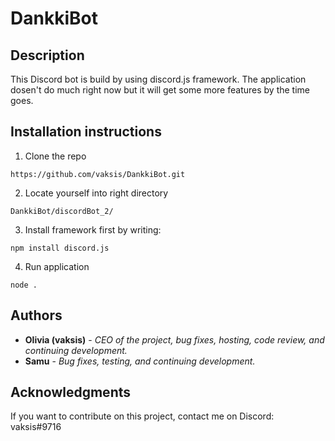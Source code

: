 # DankkiBot 

## Description

This Discord bot is build by using discord.js framework.
The application dosen't do much right now but it will get some more features by the time goes.

## Installation instructions

1. Clone the repo

  `https://github.com/vaksis/DankkiBot.git`

2. Locate yourself into right directory

  `DankkiBot/discordBot_2/`

3. Install framework first by writing:

  `npm install discord.js`

4. Run application

  `node .`

## Authors

* **Olivia (vaksis)** - *CEO of the project, bug fixes, hosting, code review, and continuing development.* 
* **Samu** - *Bug fixes, testing, and continuing development.*

## Acknowledgments

If you want to contribute on this project, contact me on Discord: vaksis#9716
